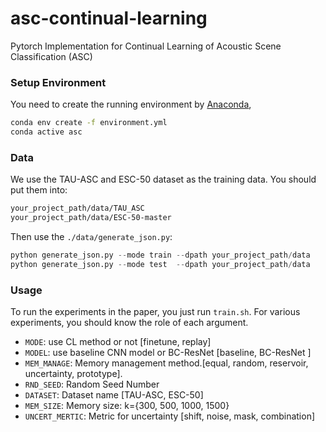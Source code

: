 # asc-continual-learning
Pytorch Implementation for Continual Learning of Acoustic Scene Classification (ASC)

### Setup Environment

You need to create the running environment by [Anaconda](https://www.anaconda.com/),

```bash
conda env create -f environment.yml
conda active asc
```
### Data
We use the TAU-ASC and ESC-50 dataset as the training data. 
You should put them into:
```bash
your_project_path/data/TAU_ASC
your_project_path/data/ESC-50-master
```
Then use the `./data/generate_json.py`:
```python
python generate_json.py --mode train --dpath your_project_path/data
python generate_json.py --mode test  --dpath your_project_path/data
```
### Usage 
To run the experiments in the paper, you just run `train.sh`.
For various experiments, you should know the role of each argument. 

- `MODE`: use CL method or not [finetune, replay] 
- `MODEL`: use baseline CNN model or BC-ResNet  [baseline, BC-ResNet ]
- `MEM_MANAGE`: Memory management method.[equal, random, reservoir, uncertainty, prototype].
- `RND_SEED`: Random Seed Number 
- `DATASET`: Dataset name [TAU-ASC, ESC-50]
- `MEM_SIZE`: Memory size: k={300, 500, 1000, 1500}
- `UNCERT_MERTIC`: Metric for uncertainty [shift, noise, mask, combination]
